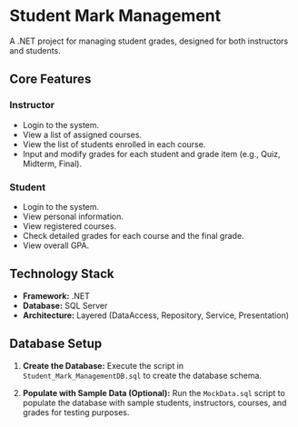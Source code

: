 # Student Mark Management

A .NET project for managing student grades, designed for both instructors and students.

## Core Features

### Instructor
- Login to the system.
- View a list of assigned courses.
- View the list of students enrolled in each course.
- Input and modify grades for each student and grade item (e.g., Quiz, Midterm, Final).

### Student
- Login to the system.
- View personal information.
- View registered courses.
- Check detailed grades for each course and the final grade.
- View overall GPA.

## Technology Stack
- **Framework:** .NET
- **Database:** SQL Server
- **Architecture:** Layered (DataAccess, Repository, Service, Presentation)

## Database Setup

1.  **Create the Database:**
    Execute the script in `Student_Mark_ManagementDB.sql` to create the database schema.

2.  **Populate with Sample Data (Optional):**
    Run the `MockData.sql` script to populate the database with sample students, instructors, courses, and grades for testing purposes.
